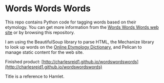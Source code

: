 # Words Words Words

This repo contains Python code for tagging words based on their etymology.
You can get more information from the [Words Words Words web site](http://charlesreid1.github.io/wordswordswords)
or by browsing this repository.

I am using the BeautifulSoup library to parse HTML, the Mechanize 
library to look up words on the [Online Etymology Dictionary](http://etymonline.com),
and Pelican to manage static content for the web site.

Finished product: [http://charlesreid1.github.io/wordswordswords](http://charlesreid1.github.io/wordswordswords)

Title is a reference to Hamlet.
